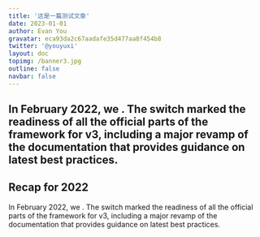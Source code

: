 ```yaml
---
title: '这是一篇测试文章'
date: 2023-01-01
author: Evan You
gravatar: eca93da2c67aadafe35d477aa8f454b8
twitter: '@youyuxi'
layout: doc
topimg: /banner3.jpg
outline: false
navbar: false
---
```

In February 2022, we . The switch marked the readiness of all the official parts of the framework for v3, including a major revamp of the documentation that provides guidance on latest best practices.
---

## Recap for 2022

In February 2022, we . The switch marked the readiness of all the official parts of the framework for v3, including a major revamp of the documentation that provides guidance on latest best practices.

